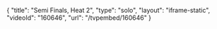 {
    "title": "Semi Finals, Heat 2",
    "type": "solo",
    "layout": "iframe-static",
    "videoId": "160646",
    "url": "\/tvpembed\/160646"
}